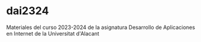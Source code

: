 # dai2324
Materiales del curso 2023-2024 de la asignatura Desarrollo de Aplicaciones en Internet de la Universitat d'Alacant
